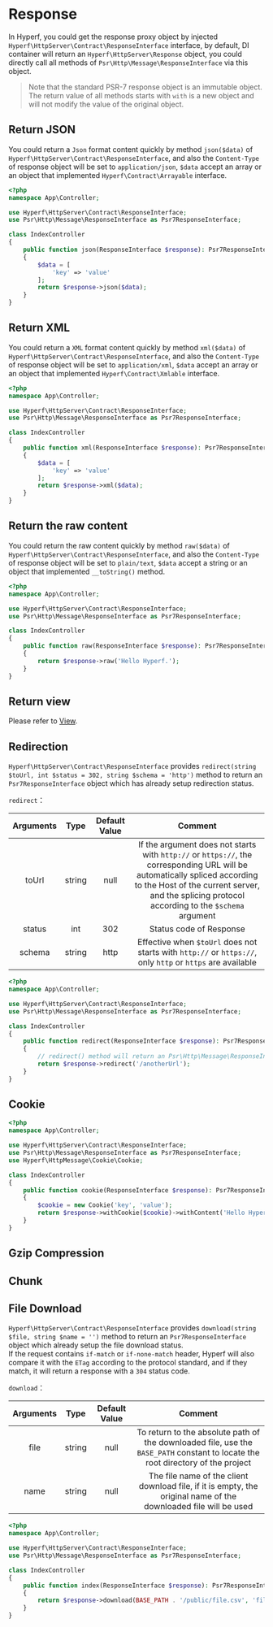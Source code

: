 # Response

In Hyperf, you could get the response proxy object by injected `Hyperf\HttpServer\Contract\ResponseInterface` interface, by default, DI container will return an `Hyperf\HttpServer\Response` object, you could directly call all methods of `Psr\Http\Message\ResponseInterface` via this object.

> Note that the standard PSR-7 response object is an immutable object. The return value of all methods starts with `with` is a new object and will not modify the value of the original object.

## Return JSON

You could return a `Json` format content quickly by method `json($data)` of `Hyperf\HttpServer\Contract\ResponseInterface`, and also the `Content-Type` of response object will be set to `application/json`, `$data` accept an array or an object that implemented `Hyperf\Contract\Arrayable` interface.

```php
<?php
namespace App\Controller;

use Hyperf\HttpServer\Contract\ResponseInterface;
use Psr\Http\Message\ResponseInterface as Psr7ResponseInterface;

class IndexController
{
    public function json(ResponseInterface $response): Psr7ResponseInterface
    {
        $data = [
            'key' => 'value'
        ];
        return $response->json($data);
    }
}
```

## Return XML

You could return a `XML` format content quickly by method `xml($data)` of `Hyperf\HttpServer\Contract\ResponseInterface`, and also the `Content-Type` of response object will be set to `application/xml`, `$data` accept an array or an object that implemented `Hyperf\Contract\Xmlable` interface.

```php
<?php
namespace App\Controller;

use Hyperf\HttpServer\Contract\ResponseInterface;
use Psr\Http\Message\ResponseInterface as Psr7ResponseInterface;

class IndexController
{
    public function xml(ResponseInterface $response): Psr7ResponseInterface
    {
        $data = [
            'key' => 'value'
        ];
        return $response->xml($data);
    }
}
```

## Return the raw content

You could return the raw content quickly by method `raw($data)` of `Hyperf\HttpServer\Contract\ResponseInterface`, and also the `Content-Type` of response object will be set to `plain/text`, `$data` accept a string or an object that implemented `__toString()` method.

```php
<?php
namespace App\Controller;

use Hyperf\HttpServer\Contract\ResponseInterface;
use Psr\Http\Message\ResponseInterface as Psr7ResponseInterface;

class IndexController
{
    public function raw(ResponseInterface $response): Psr7ResponseInterface
    {
        return $response->raw('Hello Hyperf.');
    }
}
```

## Return view

Please refer to [View](zh-cn/view.md).

## Redirection

`Hyperf\HttpServer\Contract\ResponseInterface` provides `redirect(string $toUrl, int $status = 302, string $schema = 'http')` method to return an `Psr7ResponseInterface` object which has already setup redirection status.

`redirect`：   

|  Arguments  |  Type  | Default Value |                                                      Comment                                                      |
|:------:|:------:|:------:|:--------------------------------------------------------------------------------------------------------------:|
| toUrl  | string |   null   | If the argument does not starts with `http://` or `https://`, the corresponding URL will be automatically spliced according to the Host of the current server, and the splicing protocol according to the `$schema` argument |
| status |  int   |  302   |                                                   Status code of Response                                                   |
| schema | string |  http  |                 Effective when `$toUrl` does not starts with `http://` or `https://`, only `http` or `https` are available                |

```php
<?php
namespace App\Controller;

use Hyperf\HttpServer\Contract\ResponseInterface;
use Psr\Http\Message\ResponseInterface as Psr7ResponseInterface;

class IndexController
{
    public function redirect(ResponseInterface $response): Psr7ResponseInterface
    {
        // redirect() method will return an Psr\Http\Message\ResponseInterface object, needs to return the object.
        return $response->redirect('/anotherUrl');
    }
}
```

## Cookie

```php
<?php
namespace App\Controller;

use Hyperf\HttpServer\Contract\ResponseInterface;
use Psr\Http\Message\ResponseInterface as Psr7ResponseInterface;
use Hyperf\HttpMessage\Cookie\Cookie;

class IndexController
{
    public function cookie(ResponseInterface $response): Psr7ResponseInterface
    {
        $cookie = new Cookie('key', 'value');
        return $response->withCookie($cookie)->withContent('Hello Hyperf.');
    }
}
```

## Gzip Compression

## Chunk

## File Download

`Hyperf\HttpServer\Contract\ResponseInterface` provides `download(string $file, string $name = '')` method to return an `Psr7ResponseInterface` object which already setup the file download status.   
If the request contains `if-match` or `if-none-match` header, Hyperf will also compare it with the `ETag` according to the protocol standard, and if they match, it will return a response with a `304` status code.

`download`：   

| Arguments |  Type  | Default Value |                                Comment                                 |
|:----:|:------:|:------:|:-------------------------------------------------------------------:|
| file | string |   null   | To return to the absolute path of the downloaded file, use the `BASE_PATH` constant to locate the root directory of the project |
| name | string |   null   |         The file name of the client download file, if it is empty, the original name of the downloaded file will be used          |


```php
<?php
namespace App\Controller;

use Hyperf\HttpServer\Contract\ResponseInterface;
use Psr\Http\Message\ResponseInterface as Psr7ResponseInterface;

class IndexController
{
    public function index(ResponseInterface $response): Psr7ResponseInterface
    {
        return $response->download(BASE_PATH . '/public/file.csv', 'filename.csv');
    }
}
```
